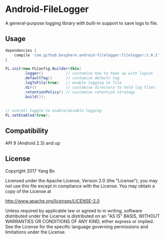 
Android-FileLogger
============================

A general-purpose logging library with built-in support to save logs to file.

Usage
-----
```gradle
dependencies {
    compile 'com.github.bosphere.android-filelogger:filelogger:1.0.1'
}
```

```java
FL.init(new FLConfig.Builder(this)
        .logger()          // customise how to hook up with logcat
        .defaultTag()      // customise default tag
        .logToFile(true)   // enable logging to file
        .dir()             // customise directory to hold log files
        .retentionPolicy() // customise retention strategy 
        .build());
        
        
// overall toggle to enable/disable logging
FL.setEnabled(true);
```

Compatibility
-------------

API 9 (Android 2.3) and up

License
-------

Copyright 2017 Yang Bo

Licensed under the Apache License, Version 2.0 (the "License");
you may not use this file except in compliance with the License.
You may obtain a copy of the License at

   http://www.apache.org/licenses/LICENSE-2.0

Unless required by applicable law or agreed to in writing, software
distributed under the License is distributed on an "AS IS" BASIS,
WITHOUT WARRANTIES OR CONDITIONS OF ANY KIND, either express or implied.
See the License for the specific language governing permissions and
limitations under the License.